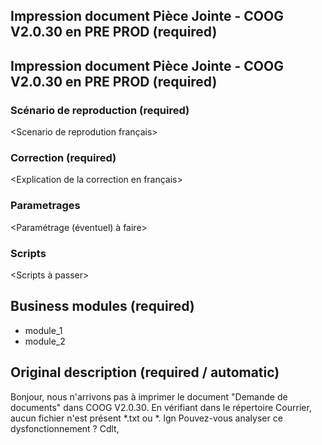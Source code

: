 ## Impression document Pièce Jointe - COOG V2.0.30 en PRE PROD (required)
## Impression document Pièce Jointe - COOG V2.0.30 en PRE PROD (required)

### Scénario de reproduction (required)

<Scenario de reprodution français>

### Correction (required)

<Explication de la correction en français>

### Parametrages

<Paramétrage (éventuel) à faire>

### Scripts

<Scripts à passer>

## Business modules (required)

* module_1
* module_2

## Original description (required / automatic)
Bonjour,
nous n'arrivons pas à imprimer le document "Demande de documents" dans COOG V2.0.30.
En vérifiant dans le répertoire Courrier, aucun fichier n'est présent *.txt ou *. lgn
Pouvez-vous analyser ce dysfonctionnement ?
Cdlt,

